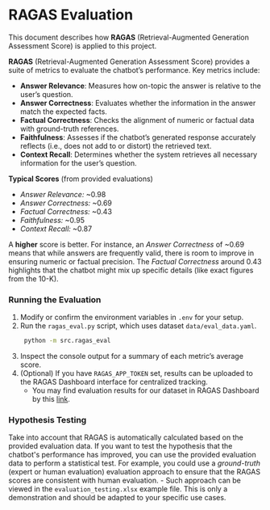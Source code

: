 # **RAGAS Evaluation**

This document describes how **RAGAS** (Retrieval-Augmented Generation Assessment Score) is applied to this project.

**RAGAS** (Retrieval-Augmented Generation Assessment Score) provides a suite of metrics to evaluate the chatbot’s performance. Key metrics include:

- **Answer Relevance**: Measures how on-topic the answer is relative to the user’s question.
- **Answer Correctness**: Evaluates whether the information in the answer match the expected facts.
- **Factual Correctness**: Checks the alignment of numeric or factual data with ground-truth references.
- **Faithfulness**: Assesses if the chatbot’s generated response accurately reflects (i.e., does not add to or distort) the retrieved text.
- **Context Recall**: Determines whether the system retrieves all necessary information for the user’s question.

**Typical Scores** (from provided evaluations)  
- *Answer Relevance:* ~0.98  
- *Answer Correctness:* ~0.69 
- *Factual Correctness:* ~0.43  
- *Faithfulness:* ~0.95  
- *Context Recall:* ~0.87  

A **higher** score is better. For instance, an *Answer Correctness* of ~0.69 means that while answers are frequently valid, there is room to improve in ensuring numeric or factual precision. The *Factual Correctness* around 0.43 highlights that the chatbot might mix up specific details (like exact figures from the 10-K).

### **Running the Evaluation**
1. Modify or confirm the environment variables in `.env` for your setup.  
2. Run the `ragas_eval.py` script, which uses dataset `data/eval_data.yaml`.
   ```bash
    python -m src.ragas_eval
    ```
3. Inspect the console output for a summary of each metric’s average score.  
4. (Optional) If you have `RAGAS_APP_TOKEN` set, results can be uploaded to the RAGAS Dashboard interface for centralized tracking.
     - You may find evaluation results for our dataset in RAGAS Dashboard by this [link](https://app.ragas.io/public-shared/alignment/evaluation/a44ac9ac-92ed-4389-b3f1-b3850a0aabf2).


   
### Hypothesis Testing
Take into account that RAGAS is automatically calculated based on the provided evaluation data. If you want to test the hypothesis that the chatbot's performance has improved, you can use the provided evaluation data to perform a statistical test. 
For example, you could use a *ground-truth* (expert or human evaluation) evaluation approach to ensure that the RAGAS scores are consistent with human evaluation.
    - Such approach can be viewed in the `evaluation_testing.xlsx` example file. This is only a demonstration and should be adapted to your specific use cases.

